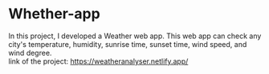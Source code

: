 # Whether-app
In this project, I developed a Weather web app. This web app can check any city's temperature, humidity, sunrise time, sunset time, wind speed, and wind degree. 
<br>
link of the project: https://weatheranalyser.netlify.app/
